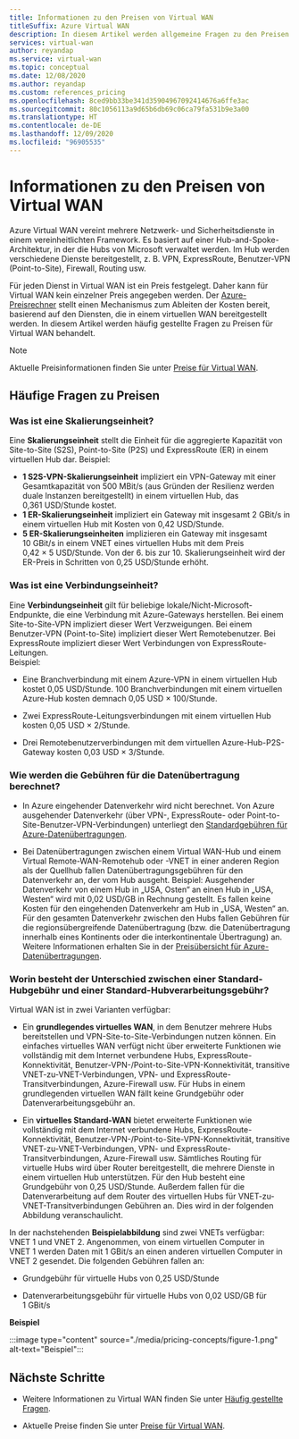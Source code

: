 ```yaml
---
title: Informationen zu den Preisen von Virtual WAN
titleSuffix: Azure Virtual WAN
description: In diesem Artikel werden allgemeine Fragen zu den Preisen von Virtual WAN beschrieben.
services: virtual-wan
author: reyandap
ms.service: virtual-wan
ms.topic: conceptual
ms.date: 12/08/2020
ms.author: reyandap
ms.custom: references_pricing
ms.openlocfilehash: 8ced9bb33be341d35904967092414676a6ffe3ac
ms.sourcegitcommit: 80c1056113a9d65b6db69c06ca79fa531b9e3a00
ms.translationtype: HT
ms.contentlocale: de-DE
ms.lasthandoff: 12/09/2020
ms.locfileid: "96905535"
---
```

# <a name="about-virtual-wan-pricing"></a>Informationen zu den Preisen von Virtual WAN

Azure Virtual WAN vereint mehrere Netzwerk- und Sicherheitsdienste in einem vereinheitlichten Framework. Es basiert auf einer Hub-and-Spoke-Architektur, in der die Hubs von Microsoft verwaltet werden. Im Hub werden verschiedene Dienste bereitgestellt, z. B. VPN, ExpressRoute, Benutzer-VPN (Point-to-Site), Firewall, Routing usw.

Für jeden Dienst in Virtual WAN ist ein Preis festgelegt. Daher kann für Virtual WAN kein einzelner Preis angegeben werden. Der [Azure-Preisrechner](https://azure.microsoft.com/pricing/calculator/) stellt einen Mechanismus zum Ableiten der Kosten bereit, basierend auf den Diensten, die in einem virtuellen WAN bereitgestellt werden. In diesem Artikel werden häufig gestellte Fragen zu Preisen für Virtual WAN behandelt.

>[!NOTE]
>Aktuelle Preisinformationen finden Sie unter [Preise für Virtual WAN](https://azure.microsoft.com/pricing/details/virtual-wan/).
>

## <a name="common-pricing-questions"></a><a name="questions"></a>Häufige Fragen zu Preisen

### <a name="what-is-a-scale-unit"></a><a name="scale-unit"></a>Was ist eine Skalierungseinheit?

Eine **Skalierungseinheit** stellt die Einheit für die aggregierte Kapazität von Site-to-Site (S2S), Point-to-Site (P2S) und ExpressRoute (ER) in einem virtuellen Hub dar. Beispiel:

* **1 S2S-VPN-Skalierungseinheit** impliziert ein VPN-Gateway mit einer Gesamtkapazität von 500 MBit/s (aus Gründen der Resilienz werden duale Instanzen bereitgestellt) in einem virtuellen Hub, das 0,361 USD/Stunde kostet.
* **1 ER-Skalierungseinheit** impliziert ein Gateway mit insgesamt 2 GBit/s in einem virtuellen Hub mit Kosten von 0,42 USD/Stunde.
* **5 ER-Skalierungseinheiten** implizieren ein Gateway mit insgesamt 10 GBit/s in einem VNET eines virtuellen Hubs mit dem Preis 0,42 × 5 USD/Stunde. Von der 6. bis zur 10. Skalierungseinheit wird der ER-Preis in Schritten von 0,25 USD/Stunde erhöht.

### <a name="what-is-a-connection-unit"></a><a name="connection-unit"></a>Was ist eine Verbindungseinheit?

Eine **Verbindungseinheit** gilt für beliebige lokale/Nicht-Microsoft-Endpunkte, die eine Verbindung mit Azure-Gateways herstellen. Bei einem Site-to-Site-VPN impliziert dieser Wert Verzweigungen. Bei einem Benutzer-VPN (Point-to-Site) impliziert dieser Wert Remotebenutzer. Bei ExpressRoute impliziert dieser Wert Verbindungen von ExpressRoute-Leitungen.<br>Beispiel:

* Eine Branchverbindung mit einem Azure-VPN in einem virtuellen Hub kostet 0,05 USD/Stunde. 100 Branchverbindungen mit einem virtuellen Azure-Hub kosten demnach 0,05 USD × 100/Stunde.

* Zwei ExpressRoute-Leitungsverbindungen mit einem virtuellen Hub kosten 0,05 USD × 2/Stunde.

* Drei Remotebenutzerverbindungen mit dem virtuellen Azure-Hub-P2S-Gateway kosten 0,03 USD × 3/Stunde.

### <a name="how-are-data-transfer-charges-calculated"></a><a name="data-transfer"></a>Wie werden die Gebühren für die Datenübertragung berechnet?

* In Azure eingehender Datenverkehr wird nicht berechnet. Von Azure ausgehender Datenverkehr (über VPN-, ExpressRoute- oder Point-to-Site-Benutzer-VPN-Verbindungen) unterliegt den [Standardgebühren für Azure-Datenübertragungen](https://azure.microsoft.com/pricing/details/bandwidth/).

* Bei Datenübertragungen zwischen einem Virtual WAN-Hub und einem Virtual Remote-WAN-Remotehub oder -VNET in einer anderen Region als der Quellhub fallen Datenübertragungsgebühren für den Datenverkehr an, der vom Hub ausgeht. Beispiel: Ausgehender Datenverkehr von einem Hub in „USA, Osten“ an einen Hub in „USA, Westen“ wird mit 0,02 USD/GB in Rechnung gestellt. Es fallen keine Kosten für den eingehenden Datenverkehr am Hub in „USA, Westen“ an. Für den gesamten Datenverkehr zwischen den Hubs fallen Gebühren für die regionsübergreifende Datenübertragung (bzw. die Datenübertragung innerhalb eines Kontinents oder die interkontinentale Übertragung) an. Weitere Informationen erhalten Sie in der [Preisübersicht für Azure-Datenübertragungen](https://azure.microsoft.com/pricing/details/bandwidth/). 

### <a name="what-is-the-difference-between-a-standard-hub-fee-and-a-standard-hub-processing-fee"></a><a name="fee"></a>Worin besteht der Unterschied zwischen einer Standard-Hubgebühr und einer Standard-Hubverarbeitungsgebühr?

Virtual WAN ist in zwei Varianten verfügbar:

* Ein **grundlegendes virtuelles WAN**, in dem Benutzer mehrere Hubs bereitstellen und VPN-Site-to-Site-Verbindungen nutzen können. Ein einfaches virtuelles WAN verfügt nicht über erweiterte Funktionen wie vollständig mit dem Internet verbundene Hubs, ExpressRoute-Konnektivität, Benutzer-VPN-/Point-to-Site-VPN-Konnektivität, transitive VNET-zu-VNET-Verbindungen, VPN- und ExpressRoute-Transitverbindungen, Azure-Firewall usw. Für Hubs in einem grundlegenden virtuellen WAN fällt keine Grundgebühr oder Datenverarbeitungsgebühr an.

* Ein **virtuelles Standard-WAN** bietet erweiterte Funktionen wie vollständig mit dem Internet verbundene Hubs, ExpressRoute-Konnektivität, Benutzer-VPN-/Point-to-Site-VPN-Konnektivität, transitive VNET-zu-VNET-Verbindungen, VPN- und ExpressRoute-Transitverbindungen, Azure-Firewall usw. Sämtliches Routing für virtuelle Hubs wird über Router bereitgestellt, die mehrere Dienste in einem virtuellen Hub unterstützen. Für den Hub besteht eine Grundgebühr von 0,25 USD/Stunde. Außerdem fallen für die Datenverarbeitung auf dem Router des virtuellen Hubs für VNET-zu-VNET-Transitverbindungen Gebühren an. Dies wird in der folgenden Abbildung veranschaulicht.

 In der nachstehenden **Beispielabbildung** sind zwei VNETs verfügbar: VNET 1 und VNET 2. Angenommen, von einem virtuellen Computer in VNET 1 werden Daten mit 1 GBit/s an einen anderen virtuellen Computer in VNET 2 gesendet. Die folgenden Gebühren fallen an:

* Grundgebühr für virtuelle Hubs von 0,25 USD/Stunde

* Datenverarbeitungsgebühr für virtuelle Hubs von 0,02 USD/GB für 1 GBit/s

**Beispiel**

   :::image type="content" source="./media/pricing-concepts/figure-1.png" alt-text="Beispiel":::

## <a name="next-steps"></a>Nächste Schritte

* Weitere Informationen zu Virtual WAN finden Sie unter [Häufig gestellte Fragen](virtual-wan-faq.md).

* Aktuelle Preise finden Sie unter [Preise für Virtual WAN](https://azure.microsoft.com/pricing/details/virtual-wan/).